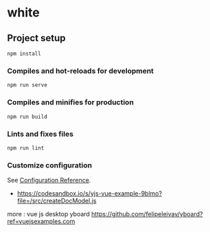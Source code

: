 # white

## Project setup
```
npm install
```

### Compiles and hot-reloads for development
```
npm run serve
```

### Compiles and minifies for production
```
npm run build
```

### Lints and fixes files
```
npm run lint
```

### Customize configuration
See [Configuration Reference](https://cli.vuejs.org/config/).

- https://codesandbox.io/s/yjs-vue-example-9blmo?file=/src/createDocModel.js

more : vue js desktop yboard https://github.com/felipeleivav/yboard?ref=vuejsexamples.com
